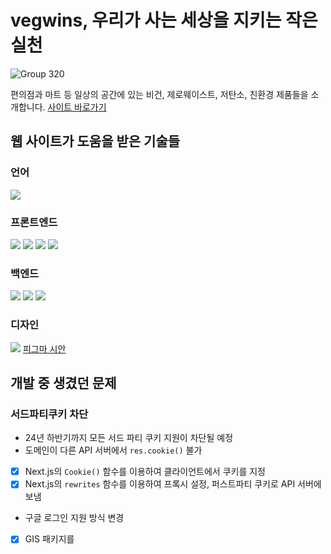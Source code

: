 # vegwins, 우리가 사는 세상을 지키는 작은 실천
![Group 320](https://github.com/han-kimm/vegwins-fe/assets/78120157/9d02ad81-87ab-40a2-aeb9-1cf487d98777)

편의점과 마트 등 일상의 공간에 있는 비건, 제로웨이스트, 저탄소, 친환경 제품들을 소개합니다.
<a href="https://vegwins.com">
사이트 바로가기
</a>

## 웹 사이트가 도움을 받은 기술들

### 언어
<img src="https://img.shields.io/badge/typescript-3178C6?style=for-the-badge&logo=typescript&logoColor=white">

### 프론트엔드
<div> 
  <img src="https://img.shields.io/badge/nextjs-000000?style=for-the-badge&logo=nextdotjs&logoColor=white">
  <img src="https://img.shields.io/badge/Vercel-000000?style=for-the-badge&logo=vercel&logoColor=white">
  <img src="https://img.shields.io/badge/Tailwind_CSS-38B2AC?style=for-the-badge&logo=tailwind-css&logoColor=white">
  <img src="https://img.shields.io/badge/PWA-5A0FC8?style=for-the-badge&logo=PWA&logoColor=white">
</div>

### 백엔드
<div>
  <img src="https://img.shields.io/badge/Express.js-404D59?style=for-the-badge">
  <img src="https://img.shields.io/badge/MongoDB-4EA94B?style=for-the-badge&logo=mongodb&logoColor=white">
  <img src="https://img.shields.io/badge/Amazon_AWS-232F3E?style=for-the-badge&logo=amazon-aws&logoColor=white">
</div>

### 디자인
<img src="https://img.shields.io/badge/Figma-F24E1E?style=for-the-badge&logo=figma&logoColor=white">
<a href="https://www.figma.com/file/tRwNUZHi1PsrJIqqO6YscX/%ED%94%84%EB%A1%9C%EC%A0%9D%ED%8A%B8vgwk?type=design&node-id=0%3A1&mode=design&t=fdRLb8WYrXTeGiEE-1">
피그마 시안
</a>

## 개발 중 생겼던 문제
### 서드파티쿠키 차단
- 24년 하반기까지 모든 서드 파티 쿠키 지원이 차단될 예정
- 도메인이 다른 API 서버에서 `res.cookie()` 불가
- [x] Next.js의 `Cookie()` 함수를 이용하여 클라이언트에서 쿠키를 지정
- [x] Next.js의 `rewrites` 함수를 이용하여 프록시 설정, 퍼스트파티 쿠키로 API 서버에 보냄 
- 구글 로그인 지원 방식 변경
- [x] GIS 패키지를 <script> 태그에서 필요할 때 다운로드
- [x] FedCM을 지원하는 One Tap 방식 로그인 구현 

### Next14 + fetch
- Axios, React-Query 없이 Next14의 기능을 끝까지 활용해보고자 함.
- [x] SSR 시, jwt 토큰 전송 및 갱신 로직 구현
- [x] fetch 함수의 `cache`, `tags` 기능을 이용하여 캐시를 특정
- [x] `revalidatePath`, `revalidateTag` 함수를 이용해 사용자가 데이터를 변경한 경우, 데이터 갱신

### 크로스 브라우징 + 모바일 문제
- 안드로이드 스마트폰에서 엔터키 대신 이동키가 쓰임
- [x] `<input type="search"/>` 로 이동이 일어나지 않고 엔터키가 작동하도록 함
- 삼성 브라우저 및 카카오 인앱 브라우저에서 구글 One Tap 로그인 불가
- [x] 리다이렉트 방식 구글 로그인 추가
- 스마트폰에서 촬영한 이미지가 업로드 안됨
- [x] formData의 용량 한계가 원인. 클라이언트에서 이미지 압축 후 서버에서 AWS S3에 저장

### Modal, BottomSheet 등에서 불필요한 데이터 페칭
- 사용자 동작으로 열리지 않았음에도 SSR로 API 요청
- [x] Next의 Parallel Routing, Intercept Routing 을 이용해서 URL path를 변경하고, 해당 경로 진입 시에만 API 요청

### AWS 로드밸런서 과금 문제
- https 적용을 위해 사용하는 로드밸런서에서 ipv4 주소 이용료가 발생(월 14.4달러)
- [x] nginx를 이용해서 EC2 인스턴스 내에서 https 적용

## .gif로 보는 웹 사이트
### 홈화면
![home](https://github.com/han-kimm/vegwins-fe/assets/78120157/6d9f90fe-cb02-42eb-88e6-d07e34a4000c)


### 소셜 로그인
|리다이렉트 방식(카카오인앱브라우저 지원)|구글 원탭 로그인 (애플)|구글 원탭 로그인 (안드로이드)|
|---|---|---|
|![redirect](https://github.com/han-kimm/vegwins-fe/assets/78120157/8a21c465-e0ef-473b-aecd-73c6e82088aa)|![onetap-apple](https://github.com/han-kimm/vegwins-fe/assets/78120157/4410bb1a-8472-4f98-961e-a53ecf004ec8)|![onetab-android](https://github.com/han-kimm/vegwins-fe/assets/78120157/248f037f-431e-4765-9d94-70767619a024)|

### CRUD
|작성|수정|삭제|
|---|---|---|
|![write](https://github.com/han-kimm/vegwins-fe/assets/78120157/0345bd20-c0c3-4a70-aea7-4fc29802d633)|![edit](https://github.com/han-kimm/vegwins-fe/assets/78120157/f29bc030-4814-4d45-a07d-9a5aeda1d949)|![delete](https://github.com/han-kimm/vegwins-fe/assets/78120157/013c2a60-57b4-4942-a5cd-68b43564255b)|

### 유저 간의 상호작용
|평가|댓글|
|---|---|
|![rating](https://github.com/han-kimm/vegwins-fe/assets/78120157/d53a3a72-7c2f-4aa0-a937-08d276aac137)|![comment](https://github.com/han-kimm/vegwins-fe/assets/78120157/5b183a82-b6e8-4d11-ae1b-2e1427af0e9c)|
